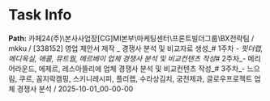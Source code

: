 # Task Info

**Path:** 카페24(주)\본사사업장\[CG]MI본부\마케팅센터\프론트빌더그룹\BX전략팀 / mkku / [338152] 영업 제안서 제작 _ 경쟁사 분석 및 비교자료 생성_# 1주차 _- 핏더랩, 메디옥실, 애콜, 뮤트웜, 메르베이 업체 경쟁사 분석 및 비교컨텐츠 작성_# 2주차_- 메리어라운드, 에제르, 레스아뜰리에 업체 경쟁사 분석 및 비교컨텐츠 작성_# 3주차_- 느으림, 쿠르, 꼼지락캠핑, 스키니레시피, 플리랩, 수라상김치, 궁전제과, 글로우프로젝트 업체 경쟁사 분석 / 2025-10-01_00-00-00

